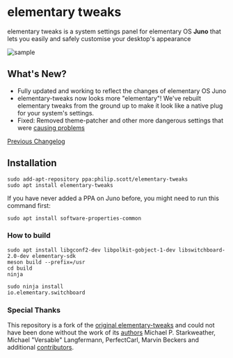 # elementary tweaks
elementary tweaks is a system settings panel for elementary OS **Juno** that lets you easily and safely customise your desktop's appearance 


![sample](docs/screenshot.png)

 
## What's New?
- Fully updated and working to reflect the changes of elementary OS Juno
- elementary-tweaks now looks more "elementary"! We've rebuilt elementary tweaks from the ground up to make it look like a native plug for your system's settings.
- Fixed: Removed theme-patcher and other more dangerous settings that were [causing problems](https://github.com/I-hate-farms/elementary-tweaks/issues/14)

[Previous Changelog](CHANGELOG.md)

## Installation

```
sudo add-apt-repository ppa:philip.scott/elementary-tweaks
sudo apt install elementary-tweaks
```

If you have never added a PPA on Juno before, you might need to run this command first: 
```
sudo apt install software-properties-common
```

### How to build
```
sudo apt install libgconf2-dev libpolkit-gobject-1-dev libswitchboard-2.0-dev elementary-sdk
meson build --prefix=/usr
cd build
ninja

sudo ninja install
io.elementary.switchboard
```

### Special Thanks
This repository is a fork of the [original elementary-tweaks](https://launchpad.net/elementary-tweaks) and could not have been done without the work of its [authors](AUTHORS) Michael P. Starkweather, Michael "Versable" Langfermann, PerfectCarl, Marvin Beckers and additional [contributors](CONTRIBUTORS).

